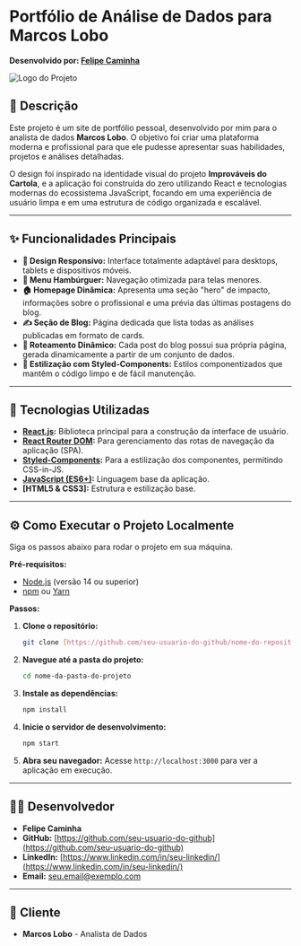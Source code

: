 # Portfólio de Análise de Dados para Marcos Lobo

**Desenvolvido por: [Felipe Caminha](https://github.com/Fcc2187)**

![Logo do Projeto](https://github.com/user-attachments/assets/a0a87e5a-0f4a-4c72-8f28-0d1be856d8d4)

## 📝 Descrição

Este projeto é um site de portfólio pessoal, desenvolvido por mim para o analista de dados **Marcos Lobo**. O objetivo foi criar uma plataforma moderna e profissional para que ele pudesse apresentar suas habilidades, projetos e análises detalhadas.

O design foi inspirado na identidade visual do projeto **Improváveis do Cartola**, e a aplicação foi construída do zero utilizando React e tecnologias modernas do ecossistema JavaScript, focando em uma experiência de usuário limpa e em uma estrutura de código organizada e escalável.

---

## ✨ Funcionalidades Principais

-   **🎨 Design Responsivo:** Interface totalmente adaptável para desktops, tablets e dispositivos móveis.
-   **🍔 Menu Hambúrguer:** Navegação otimizada para telas menores.
-   **🏠 Homepage Dinâmica:** Apresenta uma seção "hero" de impacto, informações sobre o profissional e uma prévia das últimas postagens do blog.
-   **✍️ Seção de Blog:** Página dedicada que lista todas as análises publicadas em formato de cards.
-   **📄 Roteamento Dinâmico:** Cada post do blog possui sua própria página, gerada dinamicamente a partir de um conjunto de dados.
-   **💅 Estilização com Styled-Components:** Estilos componentizados que mantêm o código limpo e de fácil manutenção.

---

## 🚀 Tecnologias Utilizadas

-   **[React.js](https://reactjs.org/):** Biblioteca principal para a construção da interface de usuário.
-   **[React Router DOM](https://reactrouter.com/):** Para gerenciamento das rotas de navegação da aplicação (SPA).
-   **[Styled-Components](https://styled-components.com/):** Para a estilização dos componentes, permitindo CSS-in-JS.
-   **[JavaScript (ES6+)](https://www.ecma-international.org/publications-and-standards/standards/ecma-262/):** Linguagem base da aplicação.
-   **[HTML5 & CSS3]:** Estrutura e estilização base.

---

## ⚙️ Como Executar o Projeto Localmente

Siga os passos abaixo para rodar o projeto em sua máquina.

**Pré-requisitos:**
* [Node.js](https://nodejs.org/en/) (versão 14 ou superior)
* [npm](https://www.npmjs.com/) ou [Yarn](https://yarnpkg.com/)

**Passos:**

1.  **Clone o repositório:**
    ```bash
    git clone [https://github.com/seu-usuario-do-github/nome-do-repositorio.git](https://github.com/seu-usuario-do-github/nome-do-repositorio.git)
    ```

2.  **Navegue até a pasta do projeto:**
    ```bash
    cd nome-da-pasta-do-projeto
    ```

3.  **Instale as dependências:**
    ```bash
    npm install
    ```

4.  **Inicie o servidor de desenvolvimento:**
    ```bash
    npm start
    ```

5.  **Abra seu navegador:**
    Acesse `http://localhost:3000` para ver a aplicação em execução.

---

## 👨‍💻 Desenvolvedor

-   **Felipe Caminha**
-   **GitHub:** [https://github.com/seu-usuario-do-github](https://github.com/seu-usuario-do-github)
-   **LinkedIn:** [https://www.linkedin.com/in/seu-linkedin/](https://www.linkedin.com/in/seu-linkedin/)
-   **Email:** seu.email@exemplo.com

---

## 👤 Cliente

-   **Marcos Lobo** - Analista de Dados
